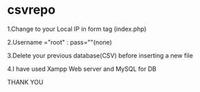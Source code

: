 # csvrepo
1.Change to your Local IP in form tag (index.php)

2.Username ="root" : pass=""(none)

3.Delete your previous database(CSV) before inserting a new file 

4.I have used Xampp Web server and MySQL for DB


THANK YOU
